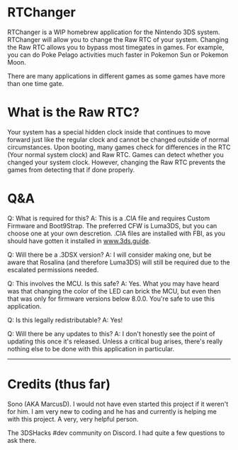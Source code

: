 # RTChanger

RTChanger is a WIP homebrew application for the Nintendo 3DS system. RTChanger will allow you to change the Raw RTC of your system.
Changing the Raw RTC allows you to bypass most timegates in games. For example, you can do Poke Pelago activities much faster in Pokemon Sun or Pokemon Moon. 

There are many applications in different games as some games have more than one time gate.

# What is the Raw RTC?

Your system has a special hidden clock inside that continues to move forward just like the regular clock and cannot be changed outside of normal circumstances. Upon booting, many games check for differences in the RTC (Your normal system clock) and Raw RTC. Games can detect whether you changed your system clock. However, changing the Raw RTC prevents the games from detecting that if done properly.

# Q&A

Q: What is required for this?
A: This is a .CIA file and requires Custom Firmware and Boot9Strap. The preferred CFW is Luma3DS, but you can choose one at your own descretion. .CIA files are installed with FBI, as you should have gotten it installed in www.3ds.guide. 

Q: Will there be a .3DSX version?
A: I will consider making one, but be aware that Rosalina (and therefore Luma3DS) will still be required due to the escalated permissions needed.

Q: This involves the MCU. Is this safe?
A: Yes. What you may have heard was that changing the color of the LED can brick the MCU, but even then that was only for firmware versions below 8.0.0. You're safe to use this application.

Q: Is this legally redistributable?
A: Yes!

Q: Will there be any updates to this?
A: I don't honestly see the point of updating this once it's released. Unless a critical bug arises, there's really nothing else to be done with this application in particular.

---

# Credits (thus far)

Sono (AKA MarcusD). I would not have even started this project if it weren't for him. I am very new to coding and he has and currently is helping me with this project. A very, very helpful person.

The 3DSHacks #dev community on Discord. I had quite a few questions to ask there.

